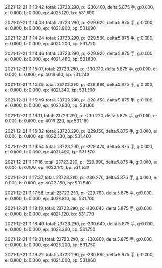 2021-12-21 11:13:42, total: 23723.290, p: -230.400, delta:5.875 手, g:0.000, e: 0.000, b: 0.000, ep: 4023.120, bp: 531.690

2021-12-21 11:14:03, total: 23723.290, p: -229.620, delta:5.875 手, g:0.000, e: 0.000, b: 0.000, ep: 4023.900, bp: 531.690

2021-12-21 11:14:24, total: 23723.290, p: -229.560, delta:5.875 手, g:0.000, e: 0.000, b: 0.000, ep: 4024.200, bp: 531.720

2021-12-21 11:14:46, total: 23723.290, p: -229.920, delta:5.875 手, g:0.000, e: 0.000, b: 0.000, ep: 4024.480, bp: 531.800

2021-12-21 11:15:07, total: 23723.290, p: -230.310, delta:5.875 手, g:0.000, e: 0.000, b: 0.000, ep: 4019.610, bp: 531.240

2021-12-21 11:15:28, total: 23723.290, p: -228.980, delta:5.875 手, g:0.000, e: 0.000, b: 0.000, ep: 4021.340, bp: 531.290

2021-12-21 11:15:49, total: 23723.290, p: -228.450, delta:5.875 手, g:0.000, e: 0.000, b: 0.000, ep: 4020.830, bp: 531.160

2021-12-21 11:16:11, total: 23723.290, p: -230.220, delta:5.875 手, g:0.000, e: 0.000, b: 0.000, ep: 4019.220, bp: 531.180

2021-12-21 11:16:32, total: 23723.290, p: -229.150, delta:5.875 手, g:0.000, e: 0.000, b: 0.000, ep: 4022.530, bp: 531.460

2021-12-21 11:16:54, total: 23723.290, p: -229.470, delta:5.875 手, g:0.000, e: 0.000, b: 0.000, ep: 4021.490, bp: 531.370

2021-12-21 11:17:16, total: 23723.290, p: -229.990, delta:5.875 手, g:0.000, e: 0.000, b: 0.000, ep: 4022.170, bp: 531.520

2021-12-21 11:17:37, total: 23723.290, p: -230.270, delta:5.875 手, g:0.000, e: 0.000, b: 0.000, ep: 4022.050, bp: 531.540

2021-12-21 11:17:58, total: 23723.290, p: -229.790, delta:5.875 手, g:0.000, e: 0.000, b: 0.000, ep: 4023.810, bp: 531.700

2021-12-21 11:18:19, total: 23723.290, p: -230.040, delta:5.875 手, g:0.000, e: 0.000, b: 0.000, ep: 4024.120, bp: 531.770

2021-12-21 11:18:40, total: 23723.290, p: -230.640, delta:5.875 手, g:0.000, e: 0.000, b: 0.000, ep: 4023.360, bp: 531.750

2021-12-21 11:19:01, total: 23723.290, p: -230.800, delta:5.875 手, g:0.000, e: 0.000, b: 0.000, ep: 4023.200, bp: 531.750

2021-12-21 11:19:22, total: 23723.290, p: -230.880, delta:5.875 手, g:0.000, e: 0.000, b: 0.000, ep: 4024.000, bp: 531.860